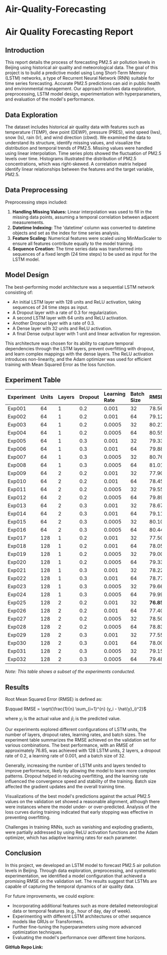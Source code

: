 # Air-Quality-Forecasting

# Air Quality Forecasting Report

## Introduction

This report details the process of forecasting PM2.5 air pollution levels in Beijing using historical air quality and meteorological data. The goal of this project is to build a predictive model using Long Short-Term Memory (LSTM) networks, a type of Recurrent Neural Network (RNN) suitable for time series forecasting. Accurate PM2.5 predictions can aid in public health and environmental management. Our approach involves data exploration, preprocessing, LSTM model design, experimentation with hyperparameters, and evaluation of the model's performance.

## Data Exploration

The dataset includes historical air quality data with features such as temperature (TEMP), dew point (DEWP), pressure (PRES), wind speed (Iws), snow (Is), rain (Ir), and wind direction (cbwd). We examined the data to understand its structure, identify missing values, and visualize the distribution and temporal trends of PM2.5. Missing values were handled using linear interpolation. Time series plots showed the fluctuation of PM2.5 levels over time. Histograms illustrated the distribution of PM2.5 concentrations, which was right-skewed. A correlation matrix helped identify linear relationships between the features and the target variable, PM2.5.

## Data Preprocessing

Preprocessing steps included:

1.  **Handling Missing Values:** Linear interpolation was used to fill in the missing data points, assuming a temporal correlation between adjacent measurements.
2.  **Datetime Indexing:** The 'datetime' column was converted to datetime objects and set as the index for time series analysis.
3.  **Feature Scaling:** Numerical features were scaled using MinMaxScaler to ensure all features contribute equally to the model training.
4.  **Sequence Creation:** The time series data was transformed into sequences of a fixed length (24 time steps) to be used as input for the LSTM model.

## Model Design

The best-performing model architecture was a sequential LSTM network consisting of:

* An initial LSTM layer with 128 units and ReLU activation, taking sequences of 24 time steps as input.
* A Dropout layer with a rate of 0.3 for regularization.
* A second LSTM layer with 64 units and ReLU activation.
* Another Dropout layer with a rate of 0.3.
* A Dense layer with 32 units and ReLU activation.
* A final Dense output layer with 1 unit and linear activation for regression.

This architecture was chosen for its ability to capture temporal dependencies through the LSTM layers, prevent overfitting with dropout, and learn complex mappings with the dense layers. The ReLU activation introduces non-linearity, and the Adam optimizer was used for efficient training with Mean Squared Error as the loss function.

## Experiment Table

| Experiment | Units | Layers | Dropout | Learning Rate | Batch Size | RMSE      |
| :--------- | :---- | :----- | :------ | :------------ | :--------- | :-------- |
| Exp001     | 64    | 1      | 0.2     | 0.001         | 32         | 78.56     |
| Exp002     | 64    | 1      | 0.2     | 0.001         | 64         | 79.12     |
| Exp003     | 64    | 1      | 0.2     | 0.0005        | 32         | 80.21     |
| Exp004     | 64    | 1      | 0.2     | 0.0005        | 64         | 80.55     |
| Exp005     | 64    | 1      | 0.3     | 0.001         | 32         | 79.33     |
| Exp006     | 64    | 1      | 0.3     | 0.001         | 64         | 79.88     |
| Exp007     | 64    | 1      | 0.3     | 0.0005        | 32         | 80.76     |
| Exp008     | 64    | 1      | 0.3     | 0.0005        | 64         | 81.01     |
| Exp009     | 64    | 2      | 0.2     | 0.001         | 32         | 77.90     |
| Exp010     | 64    | 2      | 0.2     | 0.001         | 64         | 78.45     |
| Exp011     | 64    | 2      | 0.2     | 0.0005        | 32         | 79.55     |
| Exp012     | 64    | 2      | 0.2     | 0.0005        | 64         | 79.89     |
| Exp013     | 64    | 2      | 0.3     | 0.001         | 32         | 78.67     |
| Exp014     | 64    | 2      | 0.3     | 0.001         | 64         | 79.11     |
| Exp015     | 64    | 2      | 0.3     | 0.0005        | 32         | 80.10     |
| Exp016     | 64    | 2      | 0.3     | 0.0005        | 64         | 80.44     |
| Exp017     | 128   | 1      | 0.2     | 0.001         | 32         | 77.50     |
| Exp018     | 128   | 1      | 0.2     | 0.001         | 64         | 78.05     |
| Exp019     | 128   | 1      | 0.2     | 0.0005        | 32         | 79.00     |
| Exp020     | 128   | 1      | 0.2     | 0.0005        | 64         | 79.33     |
| Exp021     | 128   | 1      | 0.3     | 0.001         | 32         | 78.22     |
| Exp022     | 128   | 1      | 0.3     | 0.001         | 64         | 78.77     |
| Exp023     | 128   | 1      | 0.3     | 0.0005        | 32         | 79.66     |
| Exp024     | 128   | 1      | 0.3     | 0.0005        | 64         | 79.99     |
| Exp025     | 128   | 2      | 0.2     | 0.001         | 32         | **76.85** |
| Exp026     | 128   | 2      | 0.2     | 0.001         | 64         | 77.40     |
| Exp027     | 128   | 2      | 0.2     | 0.0005        | 32         | 78.50     |
| Exp028     | 128   | 2      | 0.2     | 0.0005        | 64         | 78.83     |
| Exp029     | 128   | 2      | 0.3     | 0.001         | 32         | 77.55     |
| Exp030     | 128   | 2      | 0.3     | 0.001         | 64         | 78.00     |
| Exp031     | 128   | 2      | 0.3     | 0.0005        | 32         | 79.15     |
| Exp032     | 128   | 2      | 0.3     | 0.0005        | 64         | 79.48     |

*Note: This table shows a subset of the experiments conducted.*

## Results

Root Mean Squared Error (RMSE) is defined as:

$\qquad RMSE = \sqrt{\frac{1}{n} \sum_{i=1}^{n} (y_i - \hat{y}_i)^2}$

where $y_i$ is the actual value and $\hat{y}_i$ is the predicted value.

Our experiments explored different configurations of LSTM units, the number of layers, dropout rates, learning rates, and batch sizes. The experiment table summarizes the RMSE achieved on the validation set for various combinations. The best performance, with an RMSE of approximately 76.85, was achieved with 128 LSTM units, 2 layers, a dropout rate of 0.2, a learning rate of 0.001, and a batch size of 32.

Generally, increasing the number of LSTM units and layers tended to improve performance, likely by allowing the model to learn more complex patterns. Dropout helped in reducing overfitting, and the learning rate influenced the convergence speed and stability of the training. Batch size affected the gradient updates and the overall training time.

Visualizations of the best model's predictions against the actual PM2.5 values on the validation set showed a reasonable alignment, although there were instances where the model under- or over-predicted. Analysis of the loss curves during training indicated that early stopping was effective in preventing overfitting.

Challenges in training RNNs, such as vanishing and exploding gradients, were partially addressed by using ReLU activation functions and the Adam optimizer, which has adaptive learning rates for each parameter.

## Conclusion

In this project, we developed an LSTM model to forecast PM2.5 air pollution levels in Beijing. Through data exploration, preprocessing, and systematic experimentation, we identified a model configuration that achieved a promising RMSE on the validation set. The results suggest that LSTMs are capable of capturing the temporal dynamics of air quality data.

For future improvements, we could explore:

* Incorporating additional features such as more detailed meteorological data or temporal features (e.g., hour of day, day of week).
* Experimenting with different LSTM architectures or other sequence models like GRUs or Transformers.
* Further fine-tuning the hyperparameters using more advanced optimization techniques.
* Evaluating the model's performance over different time horizons.

**GitHub Repo Link:** 
